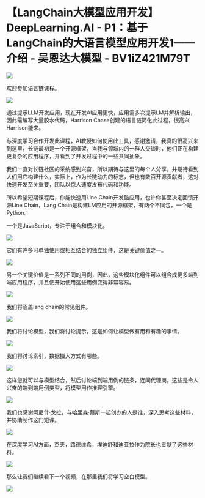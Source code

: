 #  【LangChain大模型应用开发】DeepLearning.AI - P1：基于LangChain的大语言模型应用开发1——介绍 - 吴恩达大模型 - BV1iZ421M79T

![](img/3f1bd41233bf49e869486f95b83a9507_0.png)

欢迎参加语言链课程。

![](img/3f1bd41233bf49e869486f95b83a9507_2.png)

通过提示LLM开发应用，现在开发AI应用更快，应用需多次提示LM并解析输出，因此需编写大量胶水代码，Harrison Chase创建的语言链简化此过程，很高兴Harrison能来。

与深度学习合作开发此课程，AI教授如何使用此工具，感谢邀请，我真的很高兴来到这里，长链最初是一个开源框架，当我与领域内的一群人交谈时，他们正在构建更复杂的应用程序，并看到了开发过程中的一些共同抽象。

我们一直对长链社区的采纳感到兴奋，所以期待与这里的每个人分享，并期待看到人们用它构建什么，实际上，作为长链动力的标志，但也有数百开源贡献者，这对快速开发至关重要，团队以惊人速度发布代码和功能。

所以希望短期课程后，你能快速用Line Chain开发酷应用，也许你甚至决定回馈开源Line Chain，Lang Chain是构建LM应用的开源框架，有两个不同包，一个是Python。

一个是JavaScript，专注于组合和模块化。

![](img/3f1bd41233bf49e869486f95b83a9507_4.png)

它们有许多可单独使用或相互结合的独立组件，这是关键价值之一。

![](img/3f1bd41233bf49e869486f95b83a9507_6.png)

另一个关键价值是一系列不同的用例，因此，这些模块化组件可以组合成更多端到端应用程序，并且使开始使用这些用例变得非常容易。



![](img/3f1bd41233bf49e869486f95b83a9507_8.png)

我们将涵盖lang chain的常见组件。

![](img/3f1bd41233bf49e869486f95b83a9507_10.png)

我们将讨论模型，我们将讨论提示，这是如何让模型做有用和有趣的事情。

![](img/3f1bd41233bf49e869486f95b83a9507_12.png)

我们将讨论索引，数据摄入方式有哪些。

![](img/3f1bd41233bf49e869486f95b83a9507_14.png)

这样您就可以与模型结合，然后讨论端到端用例的链条，连同代理商，这些是令人兴奋的端到端用例类型，将模型用作推理引擎。



![](img/3f1bd41233bf49e869486f95b83a9507_16.png)

我们也感谢阿尼什·戈拉，与哈里森·蔡斯一起创办的人是谁，深入思考这些材料，并协助制作这门短课。

![](img/3f1bd41233bf49e869486f95b83a9507_18.png)

在深度学习AI方面，杰夫，路德维希，埃迪舒和迪亚拉作为院长也贡献了这些材料。

![](img/3f1bd41233bf49e869486f95b83a9507_20.png)

那么让我们继续看下一个视频，在那里我们将学习空白模型。

![](img/3f1bd41233bf49e869486f95b83a9507_22.png)